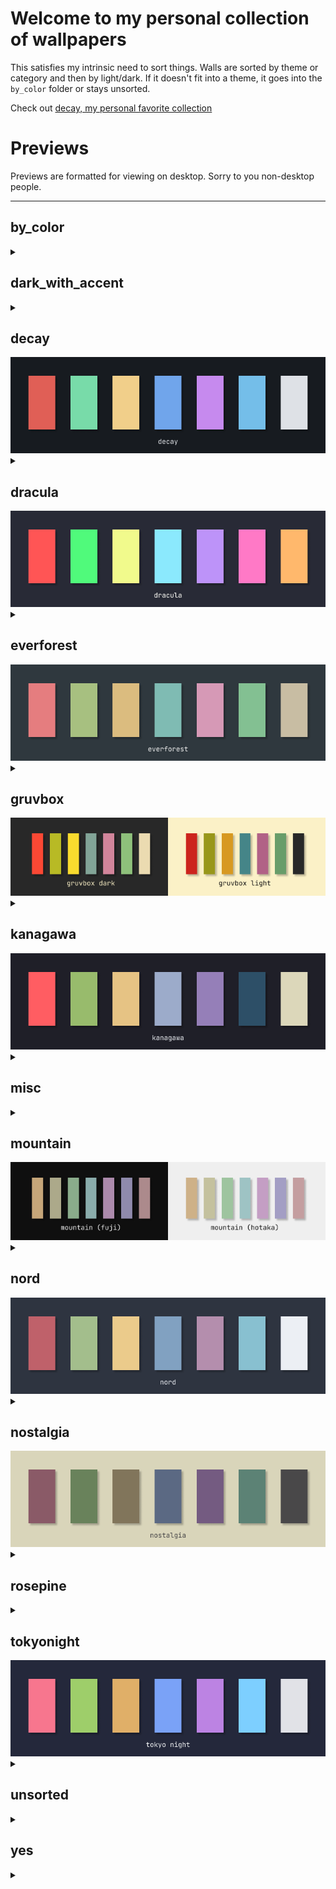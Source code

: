 
# Welcome to my personal collection of wallpapers

This satisfies my intrinsic need to sort things. Walls are sorted by theme or category and then by light/dark. If it doesn't fit into a theme, it goes into the `by_color` folder or stays unsorted.

Check out [decay, my personal favorite collection](#decay)

# Previews
Previews are formatted for viewing on desktop. Sorry to you non-desktop people.

<hr>
<p align="center">


## by_color
<details><summary></summary>

| | | |
|:---------:|:---------:|:----------:|
| <img src="./by_color/cyan/breathe.png" title="./by_color/cyan/breathe" width="300" height="160"> | <img src="./by_color/red/got_lannister.png" title="./by_color/red/got_lannister" width="300" height="160"> | <img src="./by_color/red/wuhan.jpeg" title="./by_color/red/wuhan." width="300" height="160"> | <img src="./by_color/red/sword.png" title="./by_color/red/sword" width="300" height="160"> |
| <img src="./by_color/red/fernando_correa_01.webp" title="./by_color/red/fernando_correa_01." width="300" height="160"> | <img src="./by_color/red/zoidberg_01.jpg" title="./by_color/red/zoidberg_01" width="300" height="160"> | <img src="./by_color/red/vampire.jpeg" title="./by_color/red/vampire." width="300" height="160"> | <img src="./by_color/red/sadak_in_search_of_the_waters_of_oblivion.png" title="./by_color/red/sadak_in_search_of_the_waters_of_oblivion" width="300" height="160"> |
| <img src="./by_color/red/clockwork_01.jpeg" title="./by_color/red/clockwork_01." width="300" height="160"> | <img src="./by_color/red/tangerine_dream.png" title="./by_color/red/tangerine_dream" width="300" height="160"> | <img src="./by_color/red/nes.jpg" title="./by_color/red/nes" width="300" height="160"> | <img src="./by_color/red/cerberus.png" title="./by_color/red/cerberus" width="300" height="160"> |
| <img src="./by_color/red/eyeball.png" title="./by_color/red/eyeball" width="300" height="160"> | <img src="./by_color/red/tux.png" title="./by_color/red/tux" width="300" height="160"> | <img src="./by_color/red/clockwork_06.jpeg" title="./by_color/red/clockwork_06." width="300" height="160"> | <img src="./by_color/red/tame_impala.jpeg" title="./by_color/red/tame_impala." width="300" height="160"> |
| <img src="./by_color/red/fernando_correa_00.webp" title="./by_color/red/fernando_correa_00." width="300" height="160"> | <img src="./by_color/red/marshmallow.jpeg" title="./by_color/red/marshmallow." width="300" height="160"> | <img src="./by_color/red/zoidberg_00.jpg" title="./by_color/red/zoidberg_00" width="300" height="160"> | <img src="./by_color/brown/keyboard.png" title="./by_color/brown/keyboard" width="300" height="160"> |
| <img src="./by_color/brown/giraffes_against_ceiling_fans.png" title="./by_color/brown/giraffes_against_ceiling_fans" width="300" height="160"> | <img src="./by_color/green/bricks.jpeg" title="./by_color/green/bricks." width="300" height="160"> | <img src="./by_color/green/bird.jpeg" title="./by_color/green/bird." width="300" height="160"> | <img src="./by_color/green/pokemon.png" title="./by_color/green/pokemon" width="300" height="160"> |
| <img src="./by_color/blue/abstract.png" title="./by_color/blue/abstract" width="300" height="160"> | <img src="./by_color/blue/dino.png" title="./by_color/blue/dino" width="300" height="160"> | <img src="./by_color/blue/climb.jpg" title="./by_color/blue/climb" width="300" height="160"> | <img src="./by_color/blue/jellyfish_ballons.png" title="./by_color/blue/jellyfish_ballons" width="300" height="160"> |
| <img src="./by_color/blue/stark_weather_channel.png" title="./by_color/blue/stark_weather_channel" width="300" height="160"> | <img src="./by_color/blue/krusty_krab.jpg" title="./by_color/blue/krusty_krab" width="300" height="160"> | <img src="./by_color/blue/paradiso.png" title="./by_color/blue/paradiso" width="300" height="160"> | <img src="./by_color/orange/wave.png" title="./by_color/orange/wave" width="300" height="160"> |
| <img src="./by_color/orange/afterflow.png" title="./by_color/orange/afterflow" width="300" height="160"> | <img src="./by_color/orange/astronaut_balloon.png" title="./by_color/orange/astronaut_balloon" width="300" height="160"> | <img src="./by_color/orange/dbz.jpeg" title="./by_color/orange/dbz." width="300" height="160"> | <img src="./by_color/statue.jpeg" title="./by_color/statue." width="300" height="160"> |
| <img src="./by_color/black/mountain_fuji.png" title="./by_color/black/mountain_fuji" width="300" height="160"> | <img src="./by_color/black/trees.jpg" title="./by_color/black/trees" width="300" height="160"> | <img src="./by_color/black/thingy.jpeg" title="./by_color/black/thingy." width="300" height="160"> | <img src="./by_color/black/robot_reflection.jpg" title="./by_color/black/robot_reflection" width="300" height="160"> |
| <img src="./by_color/black/earth.jpeg" title="./by_color/black/earth." width="300" height="160"> | <img src="./by_color/black/berserk_02.jpg" title="./by_color/black/berserk_02" width="300" height="160"> | <img src="./by_color/black/statue_00.jpeg" title="./by_color/black/statue_00." width="300" height="160"> | <img src="./by_color/black/arch_00.png" title="./by_color/black/arch_00" width="300" height="160"> |
| <img src="./by_color/black/diving.jpeg" title="./by_color/black/diving." width="300" height="160"> | <img src="./by_color/black/pulpfiction.jpeg" title="./by_color/black/pulpfiction." width="300" height="160"> | <img src="./by_color/black/stark.png" title="./by_color/black/stark" width="300" height="160"> | <img src="./by_color/black/skull.png" title="./by_color/black/skull" width="300" height="160"> |
| <img src="./by_color/black/space_cowboy_00.jpeg" title="./by_color/black/space_cowboy_00." width="300" height="160"> | <img src="./by_color/black/suicideboys.png" title="./by_color/black/suicideboys" width="300" height="160"> | <img src="./by_color/black/mountain_01.jpg" title="./by_color/black/mountain_01" width="300" height="160"> | <img src="./by_color/black/cabin.jpg" title="./by_color/black/cabin" width="300" height="160"> |
| <img src="./by_color/black/cult_hands.png" title="./by_color/black/cult_hands" width="300" height="160"> | <img src="./by_color/black/voyager.png" title="./by_color/black/voyager" width="300" height="160"> | <img src="./by_color/black/somedays.jpeg" title="./by_color/black/somedays." width="300" height="160"> | <img src="./by_color/black/japanese_painting.png" title="./by_color/black/japanese_painting" width="300" height="160"> |
| <img src="./by_color/black/playstation.png" title="./by_color/black/playstation" width="300" height="160"> | <img src="./by_color/black/space_cowboy_02.jpeg" title="./by_color/black/space_cowboy_02." width="300" height="160"> | <img src="./by_color/black/city_window.jpg" title="./by_color/black/city_window" width="300" height="160"> | <img src="./by_color/black/got_targaryen.png" title="./by_color/black/got_targaryen" width="300" height="160"> |
| <img src="./by_color/black/mountain.jpg" title="./by_color/black/mountain" width="300" height="160"> | <img src="./by_color/black/road.jpg" title="./by_color/black/road" width="300" height="160"> | <img src="./by_color/black/fork_bomb.png" title="./by_color/black/fork_bomb" width="300" height="160"> | <img src="./by_color/black/airports_hospitals.jpeg" title="./by_color/black/airports_hospitals." width="300" height="160"> |
| <img src="./by_color/black/dying_and_trying.jpeg" title="./by_color/black/dying_and_trying." width="300" height="160"> | <img src="./by_color/black/OP3sYI5.jpeg" title="./by_color/black/OP3sYI5." width="300" height="160"> | <img src="./by_color/black/halfcarved.png" title="./by_color/black/halfcarved" width="300" height="160"> | <img src="./by_color/black/pirate_pc.jpg" title="./by_color/black/pirate_pc" width="300" height="160"> |
| <img src="./by_color/black/spooky_gas_station.jpg" title="./by_color/black/spooky_gas_station" width="300" height="160"> | <img src="./by_color/black/space_cowboy_01.jpeg" title="./by_color/black/space_cowboy_01." width="300" height="160"> | <img src="./by_color/black/anime.jpeg" title="./by_color/black/anime." width="300" height="160"> | <img src="./by_color/black/cult.jpg" title="./by_color/black/cult" width="300" height="160"> |
| <img src="./by_color/black/berserk_01.png" title="./by_color/black/berserk_01" width="300" height="160"> | <img src="./by_color/black/junjiito_00.jpg" title="./by_color/black/junjiito_00" width="300" height="160"> | <img src="./by_color/black/asteroids.jpeg" title="./by_color/black/asteroids." width="300" height="160"> | <img src="./by_color/black/skeleton.png" title="./by_color/black/skeleton" width="300" height="160"> |
| <img src="./by_color/black/statues.jpeg" title="./by_color/black/statues." width="300" height="160"> | <img src="./by_color/black/marcus_aurelius_1.jpg" title="./by_color/black/marcus_aurelius_1" width="300" height="160"> | <img src="./by_color/black/leave_me_here.jpeg" title="./by_color/black/leave_me_here." width="300" height="160"> | <img src="./by_color/black/artic_monkeys_00.png" title="./by_color/black/artic_monkeys_00" width="300" height="160"> |
| <img src="./by_color/black/street.png" title="./by_color/black/street" width="300" height="160"> | <img src="./by_color/black/penguin_2.png" title="./by_color/black/penguin_2" width="300" height="160"> | <img src="./by_color/black/spooky_trees.jpg" title="./by_color/black/spooky_trees" width="300" height="160"> | <img src="./by_color/black/mountain_03.jpg" title="./by_color/black/mountain_03" width="300" height="160"> |
| <img src="./by_color/black/spooky_ski_lift.jpg" title="./by_color/black/spooky_ski_lift" width="300" height="160"> | <img src="./by_color/black/streetlights.jpg" title="./by_color/black/streetlights" width="300" height="160"> | <img src="./by_color/black/pirate_ship.jpg" title="./by_color/black/pirate_ship" width="300" height="160"> | <img src="./by_color/black/marcus_aurelius_0.png" title="./by_color/black/marcus_aurelius_0" width="300" height="160"> |
| <img src="./by_color/black/moonwalk.jpeg" title="./by_color/black/moonwalk." width="300" height="160"> | <img src="./by_color/black/waves.jpeg" title="./by_color/black/waves." width="300" height="160"> | <img src="./by_color/black/berserk_00.jpeg" title="./by_color/black/berserk_00." width="300" height="160"> | <img src="./by_color/black/arm.png" title="./by_color/black/arm" width="300" height="160"> |
| <img src="./by_color/cream/retro_computer.png" title="./by_color/cream/retro_computer" width="300" height="160"> | <img src="./by_color/cream/inventory.jpeg" title="./by_color/cream/inventory." width="300" height="160"> | <img src="./by_color/cream/awake.jpg" title="./by_color/cream/awake" width="300" height="160"> | <img src="./by_color/cream/thinkpad_deconstruction.jpg" title="./by_color/cream/thinkpad_deconstruction" width="300" height="160"> |
| <img src="./by_color/cream/kiwi.jpg" title="./by_color/cream/kiwi" width="300" height="160"> | <img src="./by_color/cream/kotatsu.png" title="./by_color/cream/kotatsu" width="300" height="160"> | <img src="./by_color/cream/skates.jpeg" title="./by_color/cream/skates." width="300" height="160"> | <img src="./by_color/cream/anatomy_neck.jpeg" title="./by_color/cream/anatomy_neck." width="300" height="160"> |
| <img src="./by_color/cream/abstract.png" title="./by_color/cream/abstract" width="300" height="160"> | <img src="./by_color/cream/hero_and_egg.png" title="./by_color/cream/hero_and_egg" width="300" height="160"> | <img src="./by_color/cream/painting.png" title="./by_color/cream/painting" width="300" height="160"> | <img src="./by_color/cream/got_dothraki.png" title="./by_color/cream/got_dothraki" width="300" height="160"> |
| <img src="./by_color/cream/anatomy_heart.jpeg" title="./by_color/cream/anatomy_heart." width="300" height="160"> | <img src="./by_color/cream/idk.png" title="./by_color/cream/idk" width="300" height="160"> | <img src="./by_color/cream/wall46.png" title="./by_color/cream/wall46" width="300" height="160"> | <img src="./by_color/cream/room.png" title="./by_color/cream/room" width="300" height="160"> |
| <img src="./by_color/cream/anatomy_brain.jpeg" title="./by_color/cream/anatomy_brain." width="300" height="160"> | <img src="./by_color/cream/antlers.png" title="./by_color/cream/antlers" width="300" height="160"> | <img src="./by_color/cream/anatomy_hands.png" title="./by_color/cream/anatomy_hands" width="300" height="160"> | <img src="./by_color/cream/abstract.jpeg" title="./by_color/cream/abstract." width="300" height="160"> |
| <img src="./by_color/cream/mountains.png" title="./by_color/cream/mountains" width="300" height="160"> | <img src="./by_color/cream/skull.jpeg" title="./by_color/cream/skull." width="300" height="160"> | <img src="./by_color/cream/anatomy_hand.jpeg" title="./by_color/cream/anatomy_hand." width="300" height="160"> | <img src="./by_color/yellow/desk.gif" title="./by_color/yellow/desk" width="300" height="160"> |
| <img src="./by_color/yellow/toro.png" title="./by_color/yellow/toro" width="300" height="160"> | <img src="./by_color/yellow/fuel_yellow.png" title="./by_color/yellow/fuel_yellow" width="300" height="160"> | <img src="./by_color/yellow/bold_and_brash.jpg" title="./by_color/yellow/bold_and_brash" width="300" height="160"> | <img src="./by_color/waterfall.jpeg" title="./by_color/waterfall." width="300" height="160"> |
| <img src="./by_color/white/pixel_kitchen.png" title="./by_color/white/pixel_kitchen" width="300" height="160"> | <img src="./by_color/white/abstract.png" title="./by_color/white/abstract" width="300" height="160"> | <img src="./by_color/white/mf_doom.jpeg" title="./by_color/white/mf_doom." width="300" height="160"> | <img src="./by_color/white/tux.jpg" title="./by_color/white/tux" width="300" height="160"> |
| <img src="./by_color/white/medusa.jpeg" title="./by_color/white/medusa." width="300" height="160"> | <img src="./by_color/white/mountain_02.jpg" title="./by_color/white/mountain_02" width="300" height="160"> | <img src="./by_color/white/tux.png" title="./by_color/white/tux" width="300" height="160"> | <img src="./by_color/white/road_01.jpeg" title="./by_color/white/road_01." width="300" height="160"> |
| <img src="./by_color/white/oilpainting.jpeg" title="./by_color/white/oilpainting." width="300" height="160"> | <img src="./by_color/white/astronaut_fishing.jpeg" title="./by_color/white/astronaut_fishing." width="300" height="160"> | <img src="./by_color/white/crow.png" title="./by_color/white/crow" width="300" height="160"> | <img src="./by_color/white/manga.png" title="./by_color/white/manga" width="300" height="160"> |
| <img src="./by_color/white/hands.jpeg" title="./by_color/white/hands." width="300" height="160"> | <img src="./by_color/pink/surf.png" title="./by_color/pink/surf" width="300" height="160"> 
</details>

## dark_with_accent
<details><summary></summary>

| | | |
|:---------:|:---------:|:----------:|
| <img src="./dark_with_accent/red/falsegod4.png" title="./dark_with_accent/red/falsegod4" width="300" height="160"> | <img src="./dark_with_accent/red/absorption.png" title="./dark_with_accent/red/absorption" width="300" height="160"> | <img src="./dark_with_accent/red/falsegod0.jpg" title="./dark_with_accent/red/falsegod0" width="300" height="160"> | <img src="./dark_with_accent/red/falsegod2.png" title="./dark_with_accent/red/falsegod2" width="300" height="160"> |
| <img src="./dark_with_accent/red/falsegod1.png" title="./dark_with_accent/red/falsegod1" width="300" height="160"> | <img src="./dark_with_accent/red/junji_ito.jpg" title="./dark_with_accent/red/junji_ito" width="300" height="160"> | <img src="./dark_with_accent/red/falsegod3.png" title="./dark_with_accent/red/falsegod3" width="300" height="160"> | <img src="./dark_with_accent/red/clockwork_02.jpeg" title="./dark_with_accent/red/clockwork_02." width="300" height="160"> |
| <img src="./dark_with_accent/red/denji.png" title="./dark_with_accent/red/denji" width="300" height="160"> | <img src="./dark_with_accent/red/space.png" title="./dark_with_accent/red/space" width="300" height="160"> | <img src="./dark_with_accent/orange/rocketlaunch_02.jpeg" title="./dark_with_accent/orange/rocketlaunch_02." width="300" height="160"> | <img src="./dark_with_accent/orange/skull.png" title="./dark_with_accent/orange/skull" width="300" height="160"> |
| <img src="./dark_with_accent/orange/mountain.png" title="./dark_with_accent/orange/mountain" width="300" height="160"> | <img src="./dark_with_accent/orange/arrakis.jpeg" title="./dark_with_accent/orange/arrakis." width="300" height="160"> | <img src="./dark_with_accent/yellow/exit.png" title="./dark_with_accent/yellow/exit" width="300" height="160"> | <img src="./dark_with_accent/yellow/overlook.jpg" title="./dark_with_accent/yellow/overlook" width="300" height="160"> |
| <img src="./dark_with_accent/yellow/skeletons.png" title="./dark_with_accent/yellow/skeletons" width="300" height="160"> 
</details>

## decay
<img src="palette/decay.png" title="decay">
<details><summary></summary>

| | | |
|:---------:|:---------:|:----------:|
| <img src="./decay/dark/shore_00.jpg" title="./decay/dark/shore_00" width="300" height="160"> | <img src="./decay/dark/arch.jpg" title="./decay/dark/arch" width="300" height="160"> | <img src="./decay/dark/mountain_01.jpg" title="./decay/dark/mountain_01" width="300" height="160"> | <img src="./decay/dark/rocky_shore_03.png" title="./decay/dark/rocky_shore_03" width="300" height="160"> |
| <img src="./decay/dark/rocky_shore_01.jpg" title="./decay/dark/rocky_shore_01" width="300" height="160"> | <img src="./decay/dark/hut.jpg" title="./decay/dark/hut" width="300" height="160"> | <img src="./decay/dark/ice.jpg" title="./decay/dark/ice" width="300" height="160"> | <img src="./decay/dark/rocky_shore_04.jpg" title="./decay/dark/rocky_shore_04" width="300" height="160"> |
| <img src="./decay/dark/ocean.jpg" title="./decay/dark/ocean" width="300" height="160"> | <img src="./decay/dark/fog.jpg" title="./decay/dark/fog" width="300" height="160"> | <img src="./decay/dark/shore_01.jpg" title="./decay/dark/shore_01" width="300" height="160"> | <img src="./decay/dark/mountain_00.jpg" title="./decay/dark/mountain_00" width="300" height="160"> |
| <img src="./decay/light/rocky_shore_02.png" title="./decay/light/rocky_shore_02" width="300" height="160"> | <img src="./decay/light/icefall.jpg" title="./decay/light/icefall" width="300" height="160"> | <img src="./decay/light/mountain_02.png" title="./decay/light/mountain_02" width="300" height="160"> 
</details>

## dracula
<img src="palette/dracula.png" title="dracula">
<details><summary></summary>

| | | |
|:---------:|:---------:|:----------:|
| <img src="./dracula/dark/arch_00.png" title="./dracula/dark/arch_00" width="300" height="160"> | <img src="./dracula/dark/nightsky.png" title="./dracula/dark/nightsky" width="300" height="160"> 
</details>

## everforest
<img src="palette/everforest.png" title="everforest">
<details><summary></summary>

| | | |
|:---------:|:---------:|:----------:|
| <img src="./everforest/dark/trees_03.png" title="./everforest/dark/trees_03" width="300" height="160"> | <img src="./everforest/dark/trees_02.png" title="./everforest/dark/trees_02" width="300" height="160"> | <img src="./everforest/dark/trees_00.jpg" title="./everforest/dark/trees_00" width="300" height="160"> | <img src="./everforest/dark/forest_stairs.jpg" title="./everforest/dark/forest_stairs" width="300" height="160"> |
| <img src="./everforest/dark/trees_01.png" title="./everforest/dark/trees_01" width="300" height="160"> | <img src="./everforest/dark/awesomewm.png" title="./everforest/dark/awesomewm" width="300" height="160"> | <img src="./everforest/dark/succulent_green.png" title="./everforest/dark/succulent_green" width="300" height="160"> | <img src="./everforest/forest.jpeg" title="./everforest/forest." width="300" height="160"> |
| <img src="./everforest/light/succulent.png" title="./everforest/light/succulent" width="300" height="160"> 
</details>

## gruvbox
<img src="palette/gruvbox.png" title="gruvbox">
<details><summary></summary>

| | | |
|:---------:|:---------:|:----------:|
| <img src="./gruvbox/gruvbox_abstract.png" title="./gruvbox/gruvbox_abstract" width="300" height="160"> | <img src="./gruvbox/dark/paris.png" title="./gruvbox/dark/paris" width="300" height="160"> | <img src="./gruvbox/dark/alley.jpg" title="./gruvbox/dark/alley" width="300" height="160"> | <img src="./gruvbox/dark/serocs.png" title="./gruvbox/dark/serocs" width="300" height="160"> |
| <img src="./gruvbox/dark/cityscape.png" title="./gruvbox/dark/cityscape" width="300" height="160"> | <img src="./gruvbox/dark/leaves_00.png" title="./gruvbox/dark/leaves_00" width="300" height="160"> | <img src="./gruvbox/whale.png" title="./gruvbox/whale" width="300" height="160"> | <img src="./gruvbox/light/arch_00.png" title="./gruvbox/light/arch_00" width="300" height="160"> |
| <img src="./gruvbox/light/skull.png" title="./gruvbox/light/skull" width="300" height="160"> | <img src="./gruvbox/light/painting_00.png" title="./gruvbox/light/painting_00" width="300" height="160"> 
</details>

## kanagawa
<img src="palette/kanagawa.png" title="kanagawa">
<details><summary></summary>

| | | |
|:---------:|:---------:|:----------:|
| <img src="./kanagawa/dark/hokusai_00.png" title="./kanagawa/dark/hokusai_00" width="300" height="160"> | <img src="./kanagawa/dark/abduction.jpg" title="./kanagawa/dark/abduction" width="300" height="160"> | <img src="./kanagawa/dark/4945164855_c77aeceeea_k.jpg" title="./kanagawa/dark/4945164855_c77aeceeea_k" width="300" height="160"> | <img src="./kanagawa/dark/3233356028_1fc90f3716_o.jpg" title="./kanagawa/dark/3233356028_1fc90f3716_o" width="300" height="160"> |

</details>

## misc
<details><summary></summary>

| | | |
|:---------:|:---------:|:----------:|
| <img src="./misc/polyphia/polyphia_rtywd_tracklist.jpg" title="./misc/polyphia/polyphia_rtywd_tracklist" width="300" height="160"> | <img src="./misc/polyphia/polyphia_muse_muted.jpg" title="./misc/polyphia/polyphia_muse_muted" width="300" height="160"> | <img src="./misc/polyphia/polyphia_nlnd_tour.jpg" title="./misc/polyphia/polyphia_nlnd_tour" width="300" height="160"> | <img src="./misc/polyphia/polyphia_muse.jpg" title="./misc/polyphia/polyphia_muse" width="300" height="160"> |
| <img src="./misc/polyphia/polyphia_playing_god.jpg" title="./misc/polyphia/polyphia_playing_god" width="300" height="160"> | <img src="./misc/polyphia/polyphia_goat_alt.jpg" title="./misc/polyphia/polyphia_goat_alt" width="300" height="160"> | <img src="./misc/paintings/icebergs.jpg" title="./misc/paintings/icebergs" width="300" height="160"> | <img src="./misc/paintings/overlook.jpeg" title="./misc/paintings/overlook." width="300" height="160"> |
| <img src="./misc/paintings/ships_00.jpeg" title="./misc/paintings/ships_00." width="300" height="160"> | <img src="./misc/paintings/lake.jpg" title="./misc/paintings/lake" width="300" height="160"> | <img src="./misc/paintings/gasmask.jpg" title="./misc/paintings/gasmask" width="300" height="160"> | <img src="./misc/paintings/ship.jpg" title="./misc/paintings/ship" width="300" height="160"> |
| <img src="./misc/paintings/shipwreck.jpg" title="./misc/paintings/shipwreck" width="300" height="160"> | <img src="./misc/paintings/dudes_chillin.jpg" title="./misc/paintings/dudes_chillin" width="300" height="160"> | <img src="./misc/paintings/boats.jpg" title="./misc/paintings/boats" width="300" height="160"> | <img src="./misc/paintings/ships.jpg" title="./misc/paintings/ships" width="300" height="160"> |
| <img src="./misc/paintings/meadow.jpg" title="./misc/paintings/meadow" width="300" height="160"> | <img src="./misc/fineart/eated.jpeg" title="./misc/fineart/eated." width="300" height="160"> | <img src="./misc/fineart/sadak_in_search_of_the_waters_of_oblivion.png" title="./misc/fineart/sadak_in_search_of_the_waters_of_oblivion" width="300" height="160"> | <img src="./misc/clouds/cloud_02.jpg" title="./misc/clouds/cloud_02" width="300" height="160"> |
| <img src="./misc/clouds/cloud_01.jpg" title="./misc/clouds/cloud_01" width="300" height="160"> | <img src="./misc/clouds/cloud_03.png" title="./misc/clouds/cloud_03" width="300" height="160"> | <img src="./misc/clouds/cloud_05.jpeg" title="./misc/clouds/cloud_05." width="300" height="160"> | <img src="./misc/clouds/cloud_00.jpg" title="./misc/clouds/cloud_00" width="300" height="160"> |
| <img src="./misc/clouds/cloud_04.jpeg" title="./misc/clouds/cloud_04." width="300" height="160"> | <img src="./misc/fallout/sole_survivor.jpeg" title="./misc/fallout/sole_survivor." width="300" height="160"> | <img src="./misc/fallout/fallout4_pixel_blue.png" title="./misc/fallout/fallout4_pixel_blue" width="300" height="160"> | <img src="./misc/fallout/newvegas.jpeg" title="./misc/fallout/newvegas." width="300" height="160"> |
| <img src="./misc/fallout/fallout4_pixel.png" title="./misc/fallout/fallout4_pixel" width="300" height="160"> | <img src="./misc/fallout/fallout3.jpeg" title="./misc/fallout/fallout3." width="300" height="160"> | <img src="./misc/fallout/pipboy3000.jpeg" title="./misc/fallout/pipboy3000." width="300" height="160"> | <img src="./misc/fallout/pipboy_poly.jpeg" title="./misc/fallout/pipboy_poly." width="300" height="160"> |
| <img src="./misc/fallout/pipboy_blue.jpeg" title="./misc/fallout/pipboy_blue." width="300" height="160"> 
</details>

## mountain
<img src="palette/mountain.png" title="mountain">
<details><summary></summary>

| | | |
|:---------:|:---------:|:----------:|
| <img src="./mountain/dark/mountain_00.jpeg" title="./mountain/dark/mountain_00." width="300" height="160"> | <img src="./mountain/dark/beyond_belief_edit.jpeg" title="./mountain/dark/beyond_belief_edit." width="300" height="160"> | <img src="./mountain/dark/mountain_01.jpg" title="./mountain/dark/mountain_01" width="300" height="160"> | <img src="./mountain/dark/fuji.jpg" title="./mountain/dark/fuji" width="300" height="160"> |
| <img src="./mountain/dark/mountain_01.png" title="./mountain/dark/mountain_01" width="300" height="160"> | <img src="./mountain/dark/shore.png" title="./mountain/dark/shore" width="300" height="160"> | <img src="./mountain/dark/beyond_belief.jpeg" title="./mountain/dark/beyond_belief." width="300" height="160"> | <img src="./mountain/aspectsides.jpg" title="./mountain/aspectsides" width="300" height="160"> |
| <img src="./mountain/light/mountain_33.jpeg" title="./mountain/light/mountain_33." width="300" height="160"> 
</details>

## nord
<img src="palette/nord.png" title="nord">
<details><summary></summary>

| | | |
|:---------:|:---------:|:----------:|
| <img src="./nord/dark/space_01.png" title="./nord/dark/space_01" width="300" height="160"> | <img src="./nord/dark/waves_01.png" title="./nord/dark/waves_01" width="300" height="160"> | <img src="./nord/dark/waves_00.png" title="./nord/dark/waves_00" width="300" height="160"> | <img src="./nord/dark/fish_01.png" title="./nord/dark/fish_01" width="300" height="160"> |
| <img src="./nord/dark/space_02.png" title="./nord/dark/space_02" width="300" height="160"> | <img src="./nord/dark/dosomethinggreat.png" title="./nord/dark/dosomethinggreat" width="300" height="160"> | <img src="./nord/dark/ocean_01.jpeg" title="./nord/dark/ocean_01." width="300" height="160"> | <img src="./nord/dark/japan_01.png" title="./nord/dark/japan_01" width="300" height="160"> |
| <img src="./nord/dark/japan_00.png" title="./nord/dark/japan_00" width="300" height="160"> | <img src="./nord/dark/leafhelmet.png" title="./nord/dark/leafhelmet" width="300" height="160"> | <img src="./nord/dark/herakles.png" title="./nord/dark/herakles" width="300" height="160"> | <img src="./nord/dark/ocean_01_darkened.jpeg" title="./nord/dark/ocean_01_darkened." width="300" height="160"> |
| <img src="./nord/dark/mountain_00.png" title="./nord/dark/mountain_00" width="300" height="160"> | <img src="./nord/dark/anime_00.png" title="./nord/dark/anime_00" width="300" height="160"> | <img src="./nord/dark/japan_02.png" title="./nord/dark/japan_02" width="300" height="160"> | <img src="./nord/dark/golden_gate.png" title="./nord/dark/golden_gate" width="300" height="160"> |
| <img src="./nord/dark/space_00.png" title="./nord/dark/space_00" width="300" height="160"> | <img src="./nord/dark/fish_00.png" title="./nord/dark/fish_00" width="300" height="160"> | <img src="./nord/dark/dune.png" title="./nord/dark/dune" width="300" height="160"> | <img src="./nord/light/mountains_00.jpg" title="./nord/light/mountains_00" width="300" height="160"> |
| <img src="./nord/light/cyborg-lady.png" title="./nord/light/cyborg-lady" width="300" height="160"> | <img src="./nord/light/palette.png" title="./nord/light/palette" width="300" height="160"> | <img src="./nord/light/zjzyjxqpbh051.webp" title="./nord/light/zjzyjxqpbh051." width="300" height="160"> | <img src="./nord/light/cartoon_mountains.png" title="./nord/light/cartoon_mountains" width="300" height="160"> |
| <img src="./nord/light/chip.png" title="./nord/light/chip" width="300" height="160"> | <img src="./nord/light/fm3ros92tmh71.gif" title="./nord/light/fm3ros92tmh71" width="300" height="160"> | <img src="./nord/light/sushiswitch_2.png" title="./nord/light/sushiswitch_2" width="300" height="160"> | <img src="./nord/light/sushiswitch_1.png" title="./nord/light/sushiswitch_1" width="300" height="160"> |
| <img src="./nord/light/reels.png" title="./nord/light/reels" width="300" height="160"> | <img src="./nord/light/earth.png" title="./nord/light/earth" width="300" height="160"> 
</details>

## nostalgia
<img src="palette/nostalgia.png" title="nostalgia">
<details><summary></summary>

| | | |
|:---------:|:---------:|:----------:|
| <img src="./nostalgia/toad_blank.png" title="./nostalgia/toad_blank" width="300" height="160"> | <img src="./nostalgia/toad_eatthatfrog.png" title="./nostalgia/toad_eatthatfrog" width="300" height="160"> | <img src="./nostalgia/nostalgia_solid.png" title="./nostalgia/nostalgia_solid" width="300" height="160"> 
</details>

## rosepine
<details><summary></summary>

| | | |
|:---------:|:---------:|:----------:|
| <img src="./rosepine/rosepine.png" title="./rosepine/rosepine" width="300" height="160"> 
</details>

## tokyonight
<img src="palette/tokyonight.png" title="tokyonight">
<details><summary></summary>

| | | |
|:---------:|:---------:|:----------:|
| <img src="./tokyonight/dark/kurzgesagt_9.jpeg" title="./tokyonight/dark/kurzgesagt_9." width="300" height="160"> | <img src="./tokyonight/dark/kurzgesagt_5.png" title="./tokyonight/dark/kurzgesagt_5" width="300" height="160"> | <img src="./tokyonight/dark/rototrash-endeavour_astronaut.png" title="./tokyonight/dark/rototrash-endeavour_astronaut" width="300" height="160"> | <img src="./tokyonight/dark/kurzgesagt_4.png" title="./tokyonight/dark/kurzgesagt_4" width="300" height="160"> |
| <img src="./tokyonight/dark/kurzgesagt_6.png" title="./tokyonight/dark/kurzgesagt_6" width="300" height="160"> | <img src="./tokyonight/dark/galaxy_pixels.png" title="./tokyonight/dark/galaxy_pixels" width="300" height="160"> | <img src="./tokyonight/dark/another_planet.png" title="./tokyonight/dark/another_planet" width="300" height="160"> | <img src="./tokyonight/dark/kurzgesagt_7.png" title="./tokyonight/dark/kurzgesagt_7" width="300" height="160"> |
| <img src="./tokyonight/dark/minimalist-planets.jpg" title="./tokyonight/dark/minimalist-planets" width="300" height="160"> | <img src="./tokyonight/light/kurzgesagt_3.jpg" title="./tokyonight/light/kurzgesagt_3" width="300" height="160"> | <img src="./tokyonight/light/kurzgesagt_8.jpg" title="./tokyonight/light/kurzgesagt_8" width="300" height="160"> 
</details>

## unsorted
<details><summary></summary>

| | | |
|:---------:|:---------:|:----------:|
| <img src="./unsorted/fuji.jpeg" title="./unsorted/fuji." width="300" height="160"> | <img src="./unsorted/german_street.jpg" title="./unsorted/german_street" width="300" height="160"> | <img src="./unsorted/retro_computer.png" title="./unsorted/retro_computer" width="300" height="160"> | <img src="./unsorted/wall34.jpg" title="./unsorted/wall34" width="300" height="160"> |
| <img src="./unsorted/wall43.jpg" title="./unsorted/wall43" width="300" height="160"> | <img src="./unsorted/lava_topdown.jpeg" title="./unsorted/lava_topdown." width="300" height="160"> | <img src="./unsorted/mountain_31.jpeg" title="./unsorted/mountain_31." width="300" height="160"> | <img src="./unsorted/big_ben.jpg" title="./unsorted/big_ben" width="300" height="160"> |
| <img src="./unsorted/stream8.png" title="./unsorted/stream8" width="300" height="160"> | <img src="./unsorted/white-flower.png" title="./unsorted/white-flower" width="300" height="160"> | <img src="./unsorted/gothgf.jpeg" title="./unsorted/gothgf." width="300" height="160"> | <img src="./unsorted/hmm.jpeg" title="./unsorted/hmm." width="300" height="160"> |
| <img src="./unsorted/kurzgesagt_2.png" title="./unsorted/kurzgesagt_2" width="300" height="160"> | <img src="./unsorted/Live.jpg" title="./unsorted/Live" width="300" height="160"> | <img src="./unsorted/cute_painting.png" title="./unsorted/cute_painting" width="300" height="160"> | <img src="./unsorted/uK14Ztr.jpeg" title="./unsorted/uK14Ztr." width="300" height="160"> |
| <img src="./unsorted/louqe_ghost_00.jpeg" title="./unsorted/louqe_ghost_00." width="300" height="160"> | <img src="./unsorted/test_1.png" title="./unsorted/test_1" width="300" height="160"> | <img src="./unsorted/cherry_blossom.png" title="./unsorted/cherry_blossom" width="300" height="160"> | <img src="./unsorted/mountain_pin.jpeg" title="./unsorted/mountain_pin." width="300" height="160"> |
| <img src="./unsorted/mountain_32.jpeg" title="./unsorted/mountain_32." width="300" height="160"> | <img src="./unsorted/mountain_20.jpeg" title="./unsorted/mountain_20." width="300" height="160"> | <img src="./unsorted/ocean_01.jpeg" title="./unsorted/ocean_01." width="300" height="160"> | <img src="./unsorted/KBUIm4n.jpeg" title="./unsorted/KBUIm4n." width="300" height="160"> |
| <img src="./unsorted/creature.jpg" title="./unsorted/creature" width="300" height="160"> | <img src="./unsorted/wall44.png" title="./unsorted/wall44" width="300" height="160"> | <img src="./unsorted/rocketlaunch.jpeg" title="./unsorted/rocketlaunch." width="300" height="160"> | <img src="./unsorted/ksfc620hj8f51.png" title="./unsorted/ksfc620hj8f51" width="300" height="160"> |
| <img src="./unsorted/tame_impala_00.jpeg" title="./unsorted/tame_impala_00." width="300" height="160"> | <img src="./unsorted/lRosFan.jpeg" title="./unsorted/lRosFan." width="300" height="160"> | <img src="./unsorted/mountain_01.png" title="./unsorted/mountain_01" width="300" height="160"> | <img src="./unsorted/skull_00.jpeg" title="./unsorted/skull_00." width="300" height="160"> |
| <img src="./unsorted/shore_02.jpg" title="./unsorted/shore_02" width="300" height="160"> | <img src="./unsorted/forest.jpeg" title="./unsorted/forest." width="300" height="160"> | <img src="./unsorted/85d8CnF.jpeg" title="./unsorted/85d8CnF." width="300" height="160"> | <img src="./unsorted/monochrome/03fbca5039e873c6cb4913c23c7f5f8c.jpg" title="./unsorted/monochrome/03fbca5039e873c6cb4913c23c7f5f8c" width="300" height="160"> |
| <img src="./unsorted/monochrome/1183004.jpg" title="./unsorted/monochrome/1183004" width="300" height="160"> | <img src="./unsorted/monochrome/berserk.jpeg" title="./unsorted/monochrome/berserk." width="300" height="160"> | <img src="./unsorted/monochrome/banff.webp" title="./unsorted/monochrome/banff." width="300" height="160"> | <img src="./unsorted/doom_floppy_disk.jpeg" title="./unsorted/doom_floppy_disk." width="300" height="160"> |
| <img src="./unsorted/shore_topdown.jpeg" title="./unsorted/shore_topdown." width="300" height="160"> | <img src="./unsorted/topdown_shore.jpeg" title="./unsorted/topdown_shore." width="300" height="160"> | <img src="./unsorted/shore.jpeg" title="./unsorted/shore." width="300" height="160"> | <img src="./unsorted/mountain_12.jpeg" title="./unsorted/mountain_12." width="300" height="160"> |
| <img src="./unsorted/gavryl-artwork-124.jpg" title="./unsorted/gavryl-artwork-124" width="300" height="160"> | <img src="./unsorted/gavryl-1.jpg" title="./unsorted/gavryl-1" width="300" height="160"> | <img src="./unsorted/creature_000.jpeg" title="./unsorted/creature_000." width="300" height="160"> | <img src="./unsorted/mountain_14.jpeg" title="./unsorted/mountain_14." width="300" height="160"> |
| <img src="./unsorted/forest-valley-mountains-stamp.png" title="./unsorted/forest-valley-mountains-stamp" width="300" height="160"> | <img src="./unsorted/ship.jpeg" title="./unsorted/ship." width="300" height="160"> | <img src="./unsorted/mountain_35.jpg" title="./unsorted/mountain_35" width="300" height="160"> | <img src="./unsorted/mountain_16.jpeg" title="./unsorted/mountain_16." width="300" height="160"> |
| <img src="./unsorted/humpback.jpeg" title="./unsorted/humpback." width="300" height="160"> | <img src="./unsorted/airmap.jpeg" title="./unsorted/airmap." width="300" height="160"> | <img src="./unsorted/droneshot.jpg" title="./unsorted/droneshot" width="300" height="160"> | <img src="./unsorted/robostation.jpg" title="./unsorted/robostation" width="300" height="160"> |
| <img src="./unsorted/mountain_09.jpeg" title="./unsorted/mountain_09." width="300" height="160"> | <img src="./unsorted/clockwork_03.jpeg" title="./unsorted/clockwork_03." width="300" height="160"> | <img src="./unsorted/output-1671906013.png" title="./unsorted/output-1671906013" width="300" height="160"> | <img src="./unsorted/topdown.jpeg" title="./unsorted/topdown." width="300" height="160"> |
| <img src="./unsorted/yoru.gif" title="./unsorted/yoru" width="300" height="160"> | <img src="./unsorted/pattern.jpg" title="./unsorted/pattern" width="300" height="160"> | <img src="./unsorted/SKcsPen.jpeg" title="./unsorted/SKcsPen." width="300" height="160"> | <img src="./unsorted/nightcity.jpeg" title="./unsorted/nightcity." width="300" height="160"> |
| <img src="./unsorted/mountain_11.jpeg" title="./unsorted/mountain_11." width="300" height="160"> | <img src="./unsorted/wall36.jpg" title="./unsorted/wall36" width="300" height="160"> | <img src="./unsorted/mtn_road.jpeg" title="./unsorted/mtn_road." width="300" height="160"> | <img src="./unsorted/cotton-candy-clouds-1080p.jpg" title="./unsorted/cotton-candy-clouds-1080p" width="300" height="160"> |
| <img src="./unsorted/gundam.png" title="./unsorted/gundam" width="300" height="160"> | <img src="./unsorted/bear.jpeg" title="./unsorted/bear." width="300" height="160"> | <img src="./unsorted/building_side_dark.png" title="./unsorted/building_side_dark" width="300" height="160"> | <img src="./unsorted/palm_trees.png" title="./unsorted/palm_trees" width="300" height="160"> |
| <img src="./unsorted/mountain_26.jpeg" title="./unsorted/mountain_26." width="300" height="160"> | <img src="./unsorted/archlinux.jpg" title="./unsorted/archlinux" width="300" height="160"> | <img src="./unsorted/psv6DaD.jpeg" title="./unsorted/psv6DaD." width="300" height="160"> | <img src="./unsorted/planets.jpg" title="./unsorted/planets" width="300" height="160"> |
| <img src="./unsorted/gavryl-3.jpg" title="./unsorted/gavryl-3" width="300" height="160"> | <img src="./unsorted/louqe_ghost_01.jpeg" title="./unsorted/louqe_ghost_01." width="300" height="160"> | <img src="./unsorted/Stones.jpg" title="./unsorted/Stones" width="300" height="160"> | <img src="./unsorted/pixel_campfire.png" title="./unsorted/pixel_campfire" width="300" height="160"> |
| <img src="./unsorted/inu.jpeg" title="./unsorted/inu." width="300" height="160"> | <img src="./unsorted/mountain_17.jpeg" title="./unsorted/mountain_17." width="300" height="160"> | <img src="./unsorted/skeleton_astronaut.jpg" title="./unsorted/skeleton_astronaut" width="300" height="160"> | <img src="./unsorted/shougan_castle.png" title="./unsorted/shougan_castle" width="300" height="160"> |
| <img src="./unsorted/cat_leaves.png" title="./unsorted/cat_leaves" width="300" height="160"> | <img src="./unsorted/doom.png" title="./unsorted/doom" width="300" height="160"> | <img src="./unsorted/building_side.png" title="./unsorted/building_side" width="300" height="160"> | <img src="./unsorted/pixels.png" title="./unsorted/pixels" width="300" height="160"> |
| <img src="./unsorted/meh.jpeg" title="./unsorted/meh." width="300" height="160"> | <img src="./unsorted/4297224.png" title="./unsorted/4297224" width="300" height="160"> | <img src="./unsorted/misty_mountains.jpeg" title="./unsorted/misty_mountains." width="300" height="160"> | <img src="./unsorted/keycaps.png" title="./unsorted/keycaps" width="300" height="160"> |
| <img src="./unsorted/1961.jpeg" title="./unsorted/1961." width="300" height="160"> | <img src="./unsorted/mountain_04.jpeg" title="./unsorted/mountain_04." width="300" height="160"> | <img src="./unsorted/mountain_05.jpeg" title="./unsorted/mountain_05." width="300" height="160"> | <img src="./unsorted/deserted_snow_road.jpeg" title="./unsorted/deserted_snow_road." width="300" height="160"> |
| <img src="./unsorted/mer_du_nord.jpeg" title="./unsorted/mer_du_nord." width="300" height="160"> | <img src="./unsorted/7vSkipZ.jpeg" title="./unsorted/7vSkipZ." width="300" height="160"> | <img src="./unsorted/mountain_08.jpeg" title="./unsorted/mountain_08." width="300" height="160"> | <img src="./unsorted/mountain_plains.jpeg" title="./unsorted/mountain_plains." width="300" height="160"> |
| <img src="./unsorted/tAtkaU0.jpeg" title="./unsorted/tAtkaU0." width="300" height="160"> | <img src="./unsorted/ghibli.png" title="./unsorted/ghibli" width="300" height="160"> | <img src="./unsorted/cabin.png" title="./unsorted/cabin" width="300" height="160"> | <img src="./unsorted/Untitled.png" title="./unsorted/Untitled" width="300" height="160"> |
| <img src="./unsorted/scotch_videocasette.png" title="./unsorted/scotch_videocasette" width="300" height="160"> | <img src="./unsorted/ruins.png" title="./unsorted/ruins" width="300" height="160"> | <img src="./unsorted/mountain_02.jpeg" title="./unsorted/mountain_02." width="300" height="160"> | <img src="./unsorted/io5AFRn.jpeg" title="./unsorted/io5AFRn." width="300" height="160"> |
| <img src="./unsorted/natural_bridges.jpg" title="./unsorted/natural_bridges" width="300" height="160"> | <img src="./unsorted/neon_japanese.jpg" title="./unsorted/neon_japanese" width="300" height="160"> | <img src="./unsorted/mountain_22.jpeg" title="./unsorted/mountain_22." width="300" height="160"> | <img src="./unsorted/ocean_00.png" title="./unsorted/ocean_00" width="300" height="160"> |
| <img src="./unsorted/mountain_25.jpeg" title="./unsorted/mountain_25." width="300" height="160"> | <img src="./unsorted/mountain_23.jpeg" title="./unsorted/mountain_23." width="300" height="160"> | <img src="./unsorted/skull.jpeg" title="./unsorted/skull." width="300" height="160"> | <img src="./unsorted/mountain_07.jpeg" title="./unsorted/mountain_07." width="300" height="160"> |
| <img src="./unsorted/gavryl-2.jpg" title="./unsorted/gavryl-2" width="300" height="160"> | <img src="./unsorted/CIm9fqB_PnM01zWQw5G9eAP7TP2c4LcwuiH5vq-jYvg.jpg" title="./unsorted/CIm9fqB_PnM01zWQw5G9eAP7TP2c4LcwuiH5vq-jYvg" width="300" height="160"> | <img src="./unsorted/tree_road.jpg" title="./unsorted/tree_road" width="300" height="160"> | <img src="./unsorted/clockwork_05.jpeg" title="./unsorted/clockwork_05." width="300" height="160"> |
| <img src="./unsorted/Shogoki.png" title="./unsorted/Shogoki" width="300" height="160"> | <img src="./unsorted/ghibli.jpeg" title="./unsorted/ghibli." width="300" height="160"> | <img src="./unsorted/output-1671905959.png" title="./unsorted/output-1671905959" width="300" height="160"> | <img src="./unsorted/kurzgesagt_1.png" title="./unsorted/kurzgesagt_1" width="300" height="160"> |
| <img src="./unsorted/a.jpg" title="./unsorted/a" width="300" height="160"> | <img src="./unsorted/mesa.jpeg" title="./unsorted/mesa." width="300" height="160"> | <img src="./unsorted/kowalski.png" title="./unsorted/kowalski" width="300" height="160"> | <img src="./unsorted/vaporwavey/beam.png" title="./unsorted/vaporwavey/beam" width="300" height="160"> |
| <img src="./unsorted/vaporwavey/gasoline_stand.jpeg" title="./unsorted/vaporwavey/gasoline_stand." width="300" height="160"> | <img src="./unsorted/vaporwavey/rad_vhs.png" title="./unsorted/vaporwavey/rad_vhs" width="300" height="160"> | <img src="./unsorted/vaporwavey/commodore.jpeg" title="./unsorted/vaporwavey/commodore." width="300" height="160"> | <img src="./unsorted/vaporwavey/mountain_13.jpeg" title="./unsorted/vaporwavey/mountain_13." width="300" height="160"> |
| <img src="./unsorted/vaporwavey/anime.jpeg" title="./unsorted/vaporwavey/anime." width="300" height="160"> | <img src="./unsorted/vaporwavey/purple.png" title="./unsorted/vaporwavey/purple" width="300" height="160"> | <img src="./unsorted/michaelsoft_binbows.png" title="./unsorted/michaelsoft_binbows" width="300" height="160"> | <img src="./unsorted/road_01.jpeg" title="./unsorted/road_01." width="300" height="160"> |
| <img src="./unsorted/mountain_27.jpeg" title="./unsorted/mountain_27." width="300" height="160"> | <img src="./unsorted/forest_road.jpeg" title="./unsorted/forest_road." width="300" height="160"> | <img src="./unsorted/dynamicron.png" title="./unsorted/dynamicron" width="300" height="160"> | <img src="./unsorted/Nigoki.png" title="./unsorted/Nigoki" width="300" height="160"> |
| <img src="./unsorted/arcade.jpeg" title="./unsorted/arcade." width="300" height="160"> | <img src="./unsorted/mYnWqju.jpeg" title="./unsorted/mYnWqju." width="300" height="160"> | <img src="./unsorted/gojira.png" title="./unsorted/gojira" width="300" height="160"> | <img src="./unsorted/OrangeOcean.png" title="./unsorted/OrangeOcean" width="300" height="160"> |
| <img src="./unsorted/greatwall.jpeg" title="./unsorted/greatwall." width="300" height="160"> | <img src="./unsorted/japanese_vending_machines.jpeg" title="./unsorted/japanese_vending_machines." width="300" height="160"> | <img src="./unsorted/mountain_03.png" title="./unsorted/mountain_03" width="300" height="160"> | <img src="./unsorted/badlands_questionmark.jpeg" title="./unsorted/badlands_questionmark." width="300" height="160"> |
| <img src="./unsorted/ocean.jpeg" title="./unsorted/ocean." width="300" height="160"> | <img src="./unsorted/photo-1561239145-a6263de1795f.avif" title="./unsorted/photo-1561239145-a6263de1795f." width="300" height="160"> | <img src="./unsorted/abstract.jpg" title="./unsorted/abstract" width="300" height="160"> | <img src="./unsorted/mountain_29.jpeg" title="./unsorted/mountain_29." width="300" height="160"> |
| <img src="./unsorted/a0882fe943fc0a4692631204944f1cd8.jpg" title="./unsorted/a0882fe943fc0a4692631204944f1cd8" width="300" height="160"> | <img src="./unsorted/anime_00.jpeg" title="./unsorted/anime_00." width="300" height="160"> | <img src="./unsorted/mountain_03.jpeg" title="./unsorted/mountain_03." width="300" height="160"> | <img src="./unsorted/mountain_19.jpeg" title="./unsorted/mountain_19." width="300" height="160"> |
| <img src="./unsorted/mountain_06.jpeg" title="./unsorted/mountain_06." width="300" height="160"> | <img src="./unsorted/mix.jpeg" title="./unsorted/mix." width="300" height="160"> | <img src="./unsorted/train.jpeg" title="./unsorted/train." width="300" height="160"> | <img src="./unsorted/mountain_02.png" title="./unsorted/mountain_02" width="300" height="160"> |
| <img src="./unsorted/mountain_34.jpeg" title="./unsorted/mountain_34." width="300" height="160"> | <img src="./unsorted/dark_days.png" title="./unsorted/dark_days" width="300" height="160"> | <img src="./unsorted/tumblr_p7duvi77gt1rnbw6mo1_640.gif" title="./unsorted/tumblr_p7duvi77gt1rnbw6mo1_640" width="300" height="160"> | <img src="./unsorted/mountain_28.jpeg" title="./unsorted/mountain_28." width="300" height="160"> |
| <img src="./unsorted/ocean_00.jpeg" title="./unsorted/ocean_00." width="300" height="160"> | <img src="./unsorted/ravens.jpeg" title="./unsorted/ravens." width="300" height="160"> | <img src="./unsorted/ol.png" title="./unsorted/ol" width="300" height="160"> | <img src="./unsorted/mountain_01.jpeg" title="./unsorted/mountain_01." width="300" height="160"> |
| <img src="./unsorted/mountains_japan.jpeg" title="./unsorted/mountains_japan." width="300" height="160"> | <img src="./unsorted/castle.png" title="./unsorted/castle" width="300" height="160"> | <img src="./unsorted/clockwork_00.jpeg" title="./unsorted/clockwork_00." width="300" height="160"> | <img src="./unsorted/lake_mountain_nature.png" title="./unsorted/lake_mountain_nature" width="300" height="160"> |
| <img src="./unsorted/forest_00.jpeg" title="./unsorted/forest_00." width="300" height="160"> | <img src="./unsorted/mountain_33.jpeg" title="./unsorted/mountain_33." width="300" height="160"> | <img src="./unsorted/wallhaven-mdqkyk.png" title="./unsorted/wallhaven-mdqkyk" width="300" height="160"> | <img src="./unsorted/lotr_type_beat.jpg" title="./unsorted/lotr_type_beat" width="300" height="160"> |
| <img src="./unsorted/mountain_15.jpeg" title="./unsorted/mountain_15." width="300" height="160"> | <img src="./unsorted/unknown.png" title="./unsorted/unknown" width="300" height="160"> | <img src="./unsorted/cyborg_skeleton.png" title="./unsorted/cyborg_skeleton" width="300" height="160"> | <img src="./unsorted/Skyscraper.jpg" title="./unsorted/Skyscraper" width="300" height="160"> |
| <img src="./unsorted/mountain.jpeg" title="./unsorted/mountain." width="300" height="160"> | <img src="./unsorted/mountain_18.jpeg" title="./unsorted/mountain_18." width="300" height="160"> | <img src="./unsorted/console-nord.png" title="./unsorted/console-nord" width="300" height="160"> | <img src="./unsorted/dowork.jpeg" title="./unsorted/dowork." width="300" height="160"> |
| <img src="./unsorted/fuji_01.jpeg" title="./unsorted/fuji_01." width="300" height="160"> | <img src="./unsorted/mountain_30.jpeg" title="./unsorted/mountain_30." width="300" height="160"> | <img src="./unsorted/tattooine.jpeg" title="./unsorted/tattooine." width="300" height="160"> | <img src="./unsorted/field.jpeg" title="./unsorted/field." width="300" height="160"> |
| <img src="./unsorted/ugh.jpeg" title="./unsorted/ugh." width="300" height="160"> | <img src="./unsorted/whatever.png" title="./unsorted/whatever" width="300" height="160"> | <img src="./unsorted/mountain_24.jpeg" title="./unsorted/mountain_24." width="300" height="160"> | <img src="./unsorted/mountain_21.jpeg" title="./unsorted/mountain_21." width="300" height="160"> |
| <img src="./unsorted/road.jpeg" title="./unsorted/road." width="300" height="160"> | <img src="./unsorted/stormtrooper_enlist_today.jpeg" title="./unsorted/stormtrooper_enlist_today." width="300" height="160"> | <img src="./unsorted/mfdoom.jpeg" title="./unsorted/mfdoom." width="300" height="160"> | <img src="./unsorted/plains.jpeg" title="./unsorted/plains." width="300" height="160"> |
| <img src="./unsorted/JrqAwa6.jpeg" title="./unsorted/JrqAwa6." width="300" height="160"> | <img src="./unsorted/mountain_road.jpeg" title="./unsorted/mountain_road." width="300" height="160"> | <img src="./unsorted/nature.jpeg" title="./unsorted/nature." width="300" height="160"> | <img src="./unsorted/mountainsky.jpeg" title="./unsorted/mountainsky." width="300" height="160"> |

</details>

## yes
<details><summary></summary>

| | | |
|:---------:|:---------:|:----------:|
| <img src="./yes/dunes.jpeg" title="./yes/dunes." width="300" height="160"> | <img src="./yes/peakmaleform.png" title="./yes/peakmaleform" width="300" height="160"> | <img src="./yes/justthetips.png" title="./yes/justthetips" width="300" height="160"> | <img src="./yes/all_terrain_venomoth.png" title="./yes/all_terrain_venomoth" width="300" height="160"> |
| <img src="./yes/oh_i_envy_it.png" title="./yes/oh_i_envy_it" width="300" height="160"> | <img src="./yes/strongman.png" title="./yes/strongman" width="300" height="160"> 
</details>
</p>
